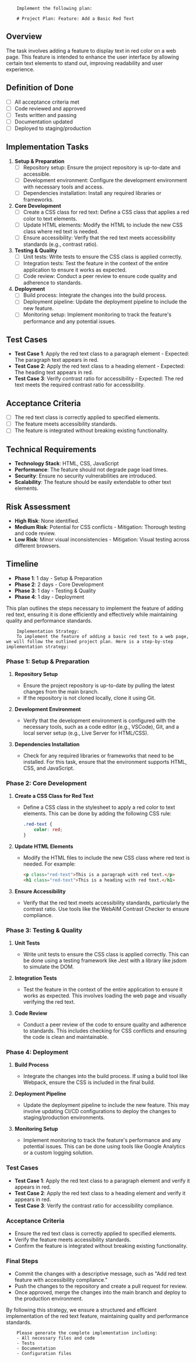 
        Implement the following plan:
        
        # Project Plan: Feature: Add a Basic Red Text

## Overview
The task involves adding a feature to display text in red color on a web page. This feature is intended to enhance the user interface by allowing certain text elements to stand out, improving readability and user experience.

## Definition of Done
- [ ] All acceptance criteria met
- [ ] Code reviewed and approved
- [ ] Tests written and passing
- [ ] Documentation updated
- [ ] Deployed to staging/production

## Implementation Tasks

1. **Setup & Preparation**
   - [ ] Repository setup: Ensure the project repository is up-to-date and accessible.
   - [ ] Development environment: Configure the development environment with necessary tools and access.
   - [ ] Dependencies installation: Install any required libraries or frameworks.

2. **Core Development**
   - [ ] Create a CSS class for red text: Define a CSS class that applies a red color to text elements.
   - [ ] Update HTML elements: Modify the HTML to include the new CSS class where red text is needed.
   - [ ] Ensure accessibility: Verify that the red text meets accessibility standards (e.g., contrast ratio).

3. **Testing & Quality**
   - [ ] Unit tests: Write tests to ensure the CSS class is applied correctly.
   - [ ] Integration tests: Test the feature in the context of the entire application to ensure it works as expected.
   - [ ] Code review: Conduct a peer review to ensure code quality and adherence to standards.

4. **Deployment**
   - [ ] Build process: Integrate the changes into the build process.
   - [ ] Deployment pipeline: Update the deployment pipeline to include the new feature.
   - [ ] Monitoring setup: Implement monitoring to track the feature's performance and any potential issues.

## Test Cases
- **Test Case 1**: Apply the red text class to a paragraph element - Expected: The paragraph text appears in red.
- **Test Case 2**: Apply the red text class to a heading element - Expected: The heading text appears in red.
- **Test Case 3**: Verify contrast ratio for accessibility - Expected: The red text meets the required contrast ratio for accessibility.

## Acceptance Criteria
- [ ] The red text class is correctly applied to specified elements.
- [ ] The feature meets accessibility standards.
- [ ] The feature is integrated without breaking existing functionality.

## Technical Requirements
- **Technology Stack**: HTML, CSS, JavaScript
- **Performance**: The feature should not degrade page load times.
- **Security**: Ensure no security vulnerabilities are introduced.
- **Scalability**: The feature should be easily extendable to other text elements.

## Risk Assessment
- **High Risk**: None identified.
- **Medium Risk**: Potential for CSS conflicts - Mitigation: Thorough testing and code review.
- **Low Risk**: Minor visual inconsistencies - Mitigation: Visual testing across different browsers.

## Timeline
- **Phase 1**: 1 day - Setup & Preparation
- **Phase 2**: 2 days - Core Development
- **Phase 3**: 1 day - Testing & Quality
- **Phase 4**: 1 day - Deployment

This plan outlines the steps necessary to implement the feature of adding red text, ensuring it is done efficiently and effectively while maintaining quality and performance standards.
        
        Implementation Strategy:
        To implement the feature of adding a basic red text to a web page, we will follow the outlined project plan. Here is a step-by-step implementation strategy:

### Phase 1: Setup & Preparation

1. **Repository Setup**
   - Ensure the project repository is up-to-date by pulling the latest changes from the main branch.
   - If the repository is not cloned locally, clone it using Git.

2. **Development Environment**
   - Verify that the development environment is configured with the necessary tools, such as a code editor (e.g., VSCode), Git, and a local server setup (e.g., Live Server for HTML/CSS).

3. **Dependencies Installation**
   - Check for any required libraries or frameworks that need to be installed. For this task, ensure that the environment supports HTML, CSS, and JavaScript.

### Phase 2: Core Development

1. **Create a CSS Class for Red Text**
   - Define a CSS class in the stylesheet to apply a red color to text elements. This can be done by adding the following CSS rule:
     ```css
     .red-text {
         color: red;
     }
     ```

2. **Update HTML Elements**
   - Modify the HTML files to include the new CSS class where red text is needed. For example:
     ```html
     <p class="red-text">This is a paragraph with red text.</p>
     <h1 class="red-text">This is a heading with red text.</h1>
     ```

3. **Ensure Accessibility**
   - Verify that the red text meets accessibility standards, particularly the contrast ratio. Use tools like the WebAIM Contrast Checker to ensure compliance.

### Phase 3: Testing & Quality

1. **Unit Tests**
   - Write unit tests to ensure the CSS class is applied correctly. This can be done using a testing framework like Jest with a library like jsdom to simulate the DOM.

2. **Integration Tests**
   - Test the feature in the context of the entire application to ensure it works as expected. This involves loading the web page and visually verifying the red text.

3. **Code Review**
   - Conduct a peer review of the code to ensure quality and adherence to standards. This includes checking for CSS conflicts and ensuring the code is clean and maintainable.

### Phase 4: Deployment

1. **Build Process**
   - Integrate the changes into the build process. If using a build tool like Webpack, ensure the CSS is included in the final build.

2. **Deployment Pipeline**
   - Update the deployment pipeline to include the new feature. This may involve updating CI/CD configurations to deploy the changes to staging/production environments.

3. **Monitoring Setup**
   - Implement monitoring to track the feature's performance and any potential issues. This can be done using tools like Google Analytics or a custom logging solution.

### Test Cases

- **Test Case 1**: Apply the red text class to a paragraph element and verify it appears in red.
- **Test Case 2**: Apply the red text class to a heading element and verify it appears in red.
- **Test Case 3**: Verify the contrast ratio for accessibility compliance.

### Acceptance Criteria

- Ensure the red text class is correctly applied to specified elements.
- Verify the feature meets accessibility standards.
- Confirm the feature is integrated without breaking existing functionality.

### Final Steps

- Commit the changes with a descriptive message, such as "Add red text feature with accessibility compliance."
- Push the changes to the repository and create a pull request for review.
- Once approved, merge the changes into the main branch and deploy to the production environment.

By following this strategy, we ensure a structured and efficient implementation of the red text feature, maintaining quality and performance standards.
        
        Please generate the complete implementation including:
        - All necessary files and code
        - Tests
        - Documentation
        - Configuration files
        